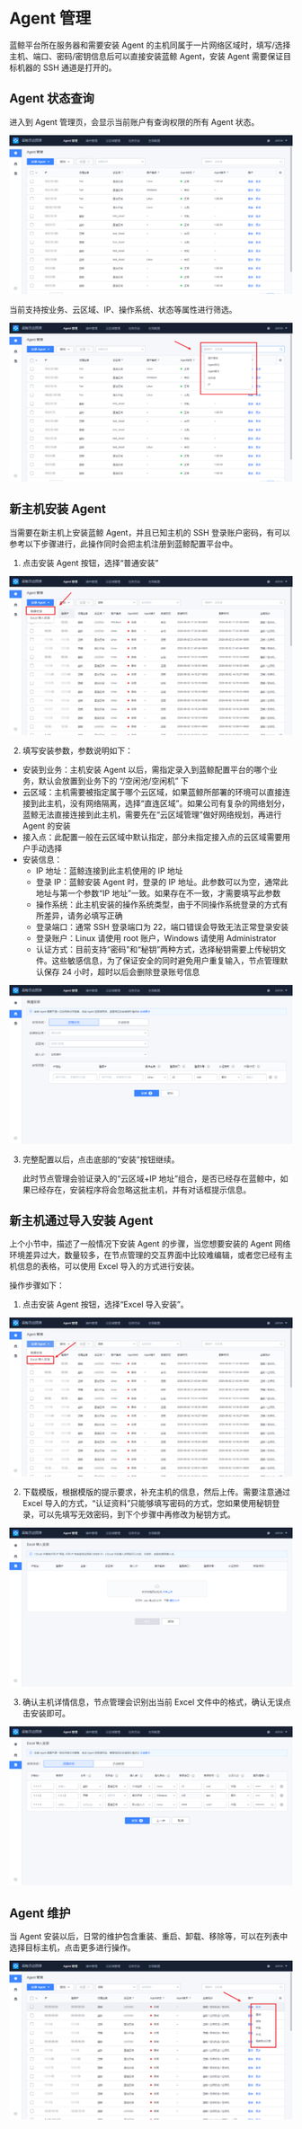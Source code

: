 # Agent 管理

蓝鲸平台所在服务器和需要安装 Agent 的主机同属于一片网络区域时，填写/选择主机、端口、密码/密钥信息后可以直接安装蓝鲸 Agent，安装 Agent 需要保证目标机器的 SSH 通道是打开的。

## Agent 状态查询

进入到 Agent 管理页，会显示当前账户有查询权限的所有 Agent 状态。

![1590650634912](./media/1590650634912.png)

当前支持按业务、云区域、IP、操作系统、状态等属性进行筛选。

![1590651439808](./media/1590651439808.png)

## 新主机安装 Agent

当需要在新主机上安装蓝鲸 Agent，并且已知主机的 SSH 登录账户密码，有可以参考以下步骤进行，此操作同时会把主机注册到蓝鲸配置平台中。

1. 点击安装 Agent 按钮，选择“普通安装”

![-w2020](media/20200603194710.png)

2. 填写安装参数，参数说明如下：

- 安装到业务：主机安装 Agent 以后，需指定录入到蓝鲸配置平台的哪个业务，默认会放置到业务下的 “/空闲池/空闲机” 下
- 云区域：主机需要被指定属于哪个云区域，如果蓝鲸所部署的环境可以直接连接到此主机，没有网络隔离，选择“直连区域”。如果公司有复杂的网络划分，蓝鲸无法直接连接到此主机，需要先在“云区域管理”做好网络规划，再进行 Agent 的安装
- 接入点：此配置一般在云区域中默认指定，部分未指定接入点的云区域需要用户手动选择
- 安装信息：
    - IP 地址：蓝鲸连接到此主机使用的 IP 地址
    - 登录 IP：蓝鲸安装 Agent 时，登录的 IP 地址。此参数可以为空，通常此地址与第一个参数“IP 地址”一致。如果存在不一致，才需要填写此参数
    - 操作系统：此主机安装的操作系统类型，由于不同操作系统登录的方式有所差异，请务必填写正确
    - 登录端口：通常 SSH 登录端口为 22，端口错误会导致无法正常登录安装
    - 登录账户：Linux 请使用 root 账户，Windows 请使用 Administrator
    - 认证方式：目前支持“密码”和“秘钥”两种方式，选择秘钥需要上传秘钥文件。这些敏感信息，为了保证安全的同时避免用户重复输入，节点管理默认保存 24 小时，超时以后会删除登录账号信息

![-w2020](media/20200603194949.png)

3. 完整配置以后，点击底部的“安装”按钮继续。

    此时节点管理会验证录入的“云区域+IP 地址”组合，是否已经存在蓝鲸中，如果已经存在，安装程序将会忽略这批主机，并有对话框提示信息。

## 新主机通过导入安装 Agent

上个小节中，描述了一般情况下安装 Agent 的步骤，当您想要安装的 Agent 网络环境差异过大，数量较多，在节点管理的交互界面中比较难编辑，或者您已经有主机信息的表格，可以使用 Excel 导入的方式进行安装。

操作步骤如下：

1. 点击安装 Agent 按钮，选择“Excel 导入安装”。

![-w2020](media/20200603202949.png)

2. 下载模版，根据模版的提示要求，补充主机的信息，然后上传。需要注意通过 Excel 导入的方式，“认证资料”只能够填写密码的方式，您如果使用秘钥登录，可以先填写无效密码，到下个步骤中再修改为秘钥方式。

![-w2020](media/20200603203124.png)

3. 确认主机详情信息，节点管理会识别出当前 Excel 文件中的格式，确认无误点击安装即可。

![-w2020](media/20200603204957.png)

## Agent 维护

当 Agent 安装以后，日常的维护包含重装、重启、卸载、移除等，可以在列表中选择目标主机，点击更多进行操作。

![-w2020](media/20200603204223.png)